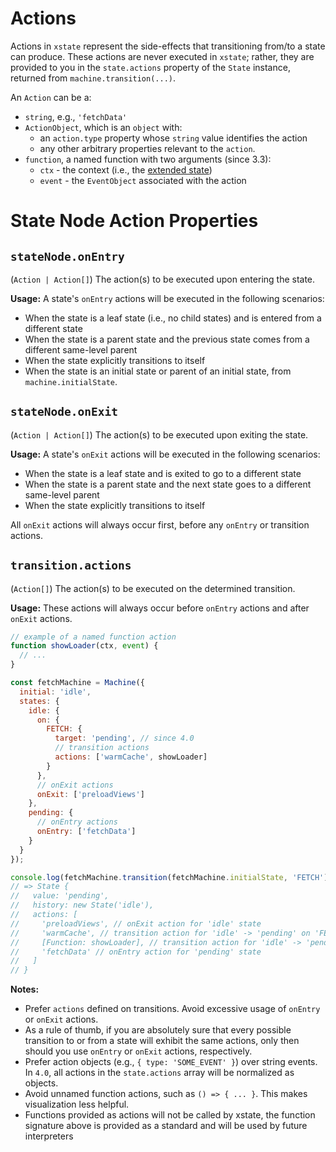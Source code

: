 # Actions

Actions in `xstate` represent the side-effects that transitioning from/to a state can produce. These actions are never executed in `xstate`; rather, they are provided to you in the `state.actions` property of the `State` instance, returned from `machine.transition(...)`.

An `Action` can be a:

- `string`, e.g., `'fetchData'`
- `ActionObject`, which is an `object` with:
  - an `action.type` property whose `string` value identifies the action
  - any other arbitrary properties relevant to the `action`.
- `function`, a named function with two arguments (since 3.3):
  - `ctx` - the context (i.e., the [extended state](/guides/context))
  - `event` - the `EventObject` associated with the action

# State Node Action Properties

## `stateNode.onEntry`

(`Action | Action[]`) The action(s) to be executed upon entering the state.

**Usage:** A state's `onEntry` actions will be executed in the following scenarios:

- When the state is a leaf state (i.e., no child states) and is entered from a different state
- When the state is a parent state and the previous state comes from a different same-level parent
- When the state explicitly transitions to itself
- When the state is an initial state or parent of an initial state, from `machine.initialState`.

## `stateNode.onExit`

(`Action | Action[]`) The action(s) to be executed upon exiting the state.

**Usage:** A state's `onExit` actions will be executed in the following scenarios:

- When the state is a leaf state and is exited to go to a different state
- When the state is a parent state and the next state goes to a different same-level parent
- When the state explicitly transitions to itself

All `onExit` actions will always occur first, before any `onEntry` or transition actions.

## `transition.actions`

(`Action[]`) The action(s) to be executed on the determined transition.

**Usage:** These actions will always occur before `onEntry` actions and after `onExit` actions.

```js
// example of a named function action
function showLoader(ctx, event) {
  // ...
}

const fetchMachine = Machine({
  initial: 'idle',
  states: {
    idle: {
      on: {
        FETCH: {
          target: 'pending', // since 4.0
          // transition actions
          actions: ['warmCache', showLoader]
        }
      },
      // onExit actions
      onExit: ['preloadViews']
    },
    pending: {
      // onEntry actions
      onEntry: ['fetchData']
    }
  }
});

console.log(fetchMachine.transition(fetchMachine.initialState, 'FETCH'));
// => State {
//   value: 'pending',
//   history: new State('idle'),
//   actions: [
//     'preloadViews', // onExit action for 'idle' state
//     'warmCache', // transition action for 'idle' -> 'pending' on 'FETCH'
//     [Function: showLoader], // transition action for 'idle' -> 'pending' on 'FETCH'
//     'fetchData' // onEntry action for 'pending' state
//   ]
// }
```

**Notes:**

- Prefer `actions` defined on transitions. Avoid excessive usage of `onEntry` or `onExit` actions.
- As a rule of thumb, if you are absolutely sure that every possible transition to or from a state will exhibit the same actions, only then should you use `onEntry` or `onExit` actions, respectively.
- Prefer action objects (e.g., `{ type: 'SOME_EVENT' }`) over string events. In `4.0`, all actions in the `state.actions` array will be normalized as objects.
- Avoid unnamed function actions, such as `() => { ... }`. This makes visualization less helpful.
- Functions provided as actions will not be called by xstate, the function signature above is provided as a standard and will be used by future interpreters
